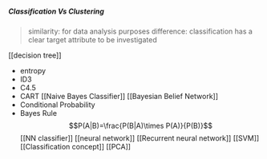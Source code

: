##### Classification Vs Clustering
>similarity: for data analysis purposes
>difference: classification has a clear target attribute to be investigated

[[decision tree]]
- entropy
- ID3
- C4.5
- CART
[[Naive Bayes Classifier]]
[[Bayesian Belief Network]]
- Conditional Probability
- Bayes Rule
$$P(A|B)=\frac{P(B|A)\times P(A)}{P(B)}$$
[[NN classifier]]
[[neural network]]
[[Recurrent neural network]]
[[SVM]]
[[Classification concept]]
[[PCA]]
